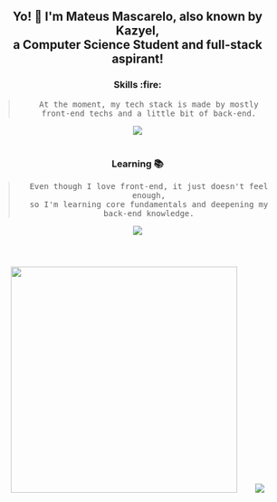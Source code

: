 <h2 align="center">
    <p>Yo! 🤙 I'm Mateus Mascarelo, also known by Kazyel, <br>a Computer Science Student and full-stack aspirant! </p>
</h2>

<div align="justify">

<div align="center">
    <h3>Skills :fire:</h3>
    
> <samp>At the moment, my tech stack is made by mostly <br> front-end techs and a little bit of back-end.</samp>

<img src="https://skillicons.dev/icons?i=js,ts,react,svelte,astro,tailwind,nodejs,express,postgres">
    
</div>

<br>

<div align="center">
    <h3>Learning 📚</h3>
    
> <samp>Even though I love front-end, it just doesn't feel enough, <br> so I'm learning core fundamentals and deepening my back-end knowledge. </samp>
    
<img src="https://skillicons.dev/icons?i=go,python,docker,mysql">
</div>

#

<br>

<div align="center">
    <img src="https://github-readme-streak-stats.herokuapp.com?user=Kazyel&theme=tokyonight" width = 400>
    &nbsp;&nbsp;&nbsp;&nbsp;&nbsp;&nbsp;
    <img src="https://github-readme-stats.vercel.app/api/top-langs/?username=Kazyel&theme=tokyonight&size_weight=0.5&count_weight=0.5&layout=compact&card_width=250">
</div>
